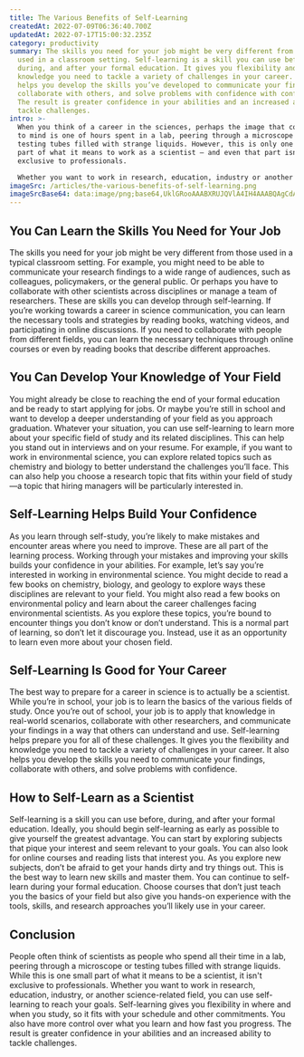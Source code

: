 ```yaml
---
title: The Various Benefits of Self-Learning
createdAt: 2022-07-09T06:36:40.700Z
updatedAt: 2022-07-17T15:00:32.235Z
category: productivity
summary: The skills you need for your job might be very different from those
  used in a classroom setting. Self-learning is a skill you can use before,
  during, and after your formal education. It gives you flexibility and
  knowledge you need to tackle a variety of challenges in your career. It also
  helps you develop the skills you’ve developed to communicate your findings,
  collaborate with others, and solve problems with confidence with confidence.
  The result is greater confidence in your abilities and an increased ability to
  tackle challenges.
intro: >-
  When you think of a career in the sciences, perhaps the image that comes
  to mind is one of hours spent in a lab, peering through a microscope or
  testing tubes filled with strange liquids. However, this is only one small
  part of what it means to work as a scientist — and even that part isn’t
  exclusive to professionals. 

  Whether you want to work in research, education, industry or another science-related field, self-learning can help you reach your goals. It gives you flexibility in where and when you study, so it fits with your schedule and other commitments. You also have more control over what you learn and how fast you progress. The result is greater confidence in your abilities and an increased ability to tackle challenges. Read on for details about why self-learning might be right for you and some examples of how it could be useful if you work as a scientist.
imageSrc: /articles/the-various-benefits-of-self-learning.png
imageSrcBase64: data:image/png;base64,UklGRooAAABXRUJQVlA4IH4AAABQAgCdASoKAAoAAUAmJZACdAYpvyn835mYhYAA/vgK9mWcdQL7QYM6fBmDiG3UtqHfGl4QHV3buTiFzPbYZzrm7ExH5uRat1hS/dBceEv9XoCRAbUS+45cq9/+OsO6Pvg+njxnwy5ohe6lFOjyJfkVlvKHDl22Qmr46ffrgAA=
---
```


## You Can Learn the Skills You Need for Your Job

The skills you need for your job might be very different from those used in a typical classroom setting. For example, you might need to be able to communicate your research findings to a wide range of audiences, such as colleagues, policymakers, or the general public. Or perhaps you have to collaborate with other scientists across disciplines or manage a team of researchers.
These are skills you can develop through self-learning. If you’re working towards a career in science communication, you can learn the necessary tools and strategies by reading books, watching videos, and participating in online discussions. If you need to collaborate with people from different fields, you can learn the necessary techniques through online courses or even by reading books that describe different approaches.

## You Can Develop Your Knowledge of Your Field

You might already be close to reaching the end of your formal education and be ready to start applying for jobs. Or maybe you’re still in school and want to develop a deeper understanding of your field as you approach graduation.
Whatever your situation, you can use self-learning to learn more about your specific field of study and its related disciplines. This can help you stand out in interviews and on your resume. For example, if you want to work in environmental science, you can explore related topics such as chemistry and biology to better understand the challenges you’ll face. This can also help you choose a research topic that fits within your field of study—a topic that hiring managers will be particularly interested in.

## Self-Learning Helps Build Your Confidence

As you learn through self-study, you’re likely to make mistakes and encounter areas where you need to improve. These are all part of the learning process. Working through your mistakes and improving your skills builds your confidence in your abilities.
For example, let’s say you’re interested in working in environmental science. You might decide to read a few books on chemistry, biology, and geology to explore ways these disciplines are relevant to your field. You might also read a few books on environmental policy and learn about the career challenges facing environmental scientists. As you explore these topics, you’re bound to encounter things you don’t know or don’t understand. This is a normal part of learning, so don’t let it discourage you. Instead, use it as an opportunity to learn even more about your chosen field.

## Self-Learning Is Good for Your Career

The best way to prepare for a career in science is to actually be a scientist. While you’re in school, your job is to learn the basics of the various fields of study. Once you’re out of school, your job is to apply that knowledge in real-world scenarios, collaborate with other researchers, and communicate your findings in a way that others can understand and use.
Self-learning helps prepare you for all of these challenges. It gives you the flexibility and knowledge you need to tackle a variety of challenges in your career. It also helps you develop the skills you need to communicate your findings, collaborate with others, and solve problems with confidence.

## How to Self-Learn as a Scientist

Self-learning is a skill you can use before, during, and after your formal education. Ideally, you should begin self-learning as early as possible to give yourself the greatest advantage.
You can start by exploring subjects that pique your interest and seem relevant to your goals. You can also look for online courses and reading lists that interest you. As you explore new subjects, don’t be afraid to get your hands dirty and try things out. This is the best way to learn new skills and master them.
You can continue to self-learn during your formal education. Choose courses that don’t just teach you the basics of your field but also give you hands-on experience with the tools, skills, and research approaches you’ll likely use in your career.

## Conclusion

People often think of scientists as people who spend all their time in a lab, peering through a microscope or testing tubes filled with strange liquids. While this is one small part of what it means to be a scientist, it isn't exclusive to professionals. Whether you want to work in research, education, industry, or another science-related field, you can use self-learning to reach your goals. Self-learning gives you flexibility in where and when you study, so it fits with your schedule and other commitments. You also have more control over what you learn and how fast you progress. The result is greater confidence in your abilities and an increased ability to tackle challenges.
